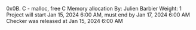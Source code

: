 0x0B. C - malloc, free
C
Memory allocation
 By: Julien Barbier
 Weight: 1
 Project will start Jan 15, 2024 6:00 AM, must end by Jan 17, 2024 6:00 AM
 Checker was released at Jan 15, 2024 6:00 AM
